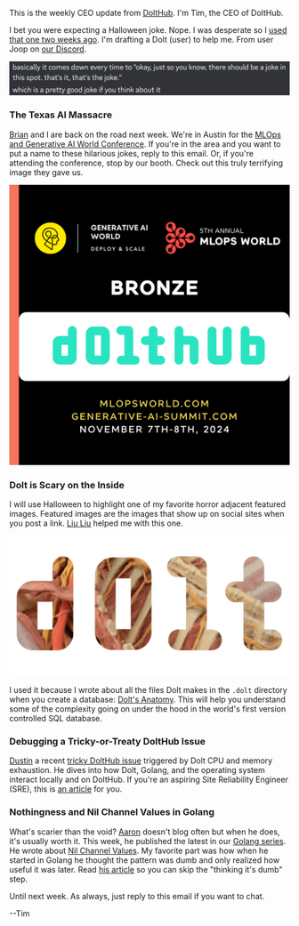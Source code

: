 This is the weekly CEO update from [DoltHub](https://www.dolthub.com/). I'm Tim, the CEO of DoltHub. 

I bet you were expecting a Halloween joke. Nope. I was desperate so I [used that one two weeks ago](https://github.com/dolthub/weekly-updates/blob/main/emails/2024-10-18.md). I'm drafting a Dolt (user) to help me. From user Joop on [our Discord](https://discord.gg/gqr7K4VNKe).

[![Joop Joke](../images/joop-joke.png)](https://discord.gg/gqr7K4VNKe)

### The Texas AI Massacre

[Brian](https://www.dolthub.com/team#brianf) and I are back on the road next week. We're in Austin for the [MLOps and Generative AI World Conference](https://mlopsworld.com/). If you're in the area and you want to put a name to these hilarious jokes, reply to this email. Or, if you're attending the conference, stop by our booth. Check out this truly terrifying image they gave us.

![MLOps World](../images/mlops-world.png)

### Dolt is Scary on the Inside

I will use Halloween to highlight one of my favorite horror adjacent featured images. Featured images are the images that show up on social sites when you post a link. [Liu Liu](https://www.dolthub.com/team#liuliu) helped me with this one. 

[![Dolt Anatomy](../images/dolt-anatomy.png)](https://www.dolthub.com/blog/2024-10-28-dolt-anatomy/)

I used it because I wrote about all the files Dolt makes in the `.dolt` directory when you create a database: [Dolt's Anatomy](https://www.dolthub.com/blog/2024-10-28-dolt-anatomy/). This will help you understand some of the complexity going on under the hood in the world's first version controlled SQL database.

### Debugging a Tricky-or-Treaty DoltHub Issue 

[Dustin](https://www.dolthub.com/team#dustin) a recent [tricky DoltHub issue](https://www.dolthub.com/blog/2024-10-31-sleuthing-resource-leaks-in-dolt/) triggered by Dolt CPU and memory exhaustion. He dives into how Dolt, Golang, and the operating system interact locally and on DoltHub. If you're an aspiring Site Reliability Engineer (SRE), this is [an article](https://www.dolthub.com/blog/2024-10-31-sleuthing-resource-leaks-in-dolt/) for you.

### Nothingness and Nil Channel Values in Golang

What's scarier than the void? [Aaron](https://www.dolthub.com/team#aaron) doesn't blog often but when he does, it's usually worth it. This week, he published the latest in our [Golang series](https://www.dolthub.com/blog/?q=golang). He wrote about [Nil Channel Values](https://www.dolthub.com/blog/2024-10-25-go-nil-channels-pattern/). My favorite part was how when he started in Golang he thought the pattern was dumb and only realized how useful it was later. Read [his article](https://www.dolthub.com/blog/2024-10-25-go-nil-channels-pattern/) so you can skip the "thinking it's dumb" step.

Until next week. As always, just reply to this email if you want to chat.

--Tim

